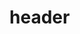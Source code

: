 <!DOCTYPE html>
<html lang="en">
<head>
<title>testpage</title>
</head>
<body>
<h1>header</h1>


</body>
</html>
